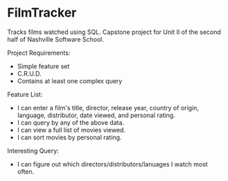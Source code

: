 FilmTracker
===========

Tracks films watched using SQL. Capstone project for Unit II of the second half of Nashville Software School. 

Project Requirements:
- Simple feature set
- C.R.U.D.
- Contains at least one complex query


Feature List:
- I can enter a film's title, director, release year, country of origin, language, distributor, date viewed, and personal rating.
- I can query by any of the above data.
- I can view a full list of movies viewed.
- I can sort movies by personal rating.


Interesting Query:
- I can figure out which directors/distributors/lanuages I watch most often. 



